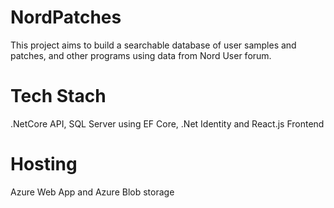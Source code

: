 # NordPatches
This project aims to build a searchable database of user samples and patches, and other programs using data from Nord User forum.

# Tech Stach
.NetCore API, SQL Server using EF Core, .Net Identity and React.js Frontend

# Hosting
Azure Web App and Azure Blob storage
